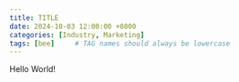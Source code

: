 ```yaml
---
title: TITLE
date: 2024-10-03 12:00:00 +0800
categories: [Industry, Marketing]
tags: [bee]     # TAG names should always be lowercase
---
```

Hello World!



